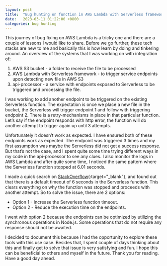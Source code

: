 ```yaml
---
layout: post
title:  "Bug hunting on function in AWS Lambda with Serverless framework"
date:   2023-03-11 01:22:00 +0800
categories: bug hunting
---
```


This journey of bug fixing on AWS Lambda is a tricky one and there are a couple of lessons I would like to share. Before we go further, these tech stacks are new to me and basically this is how learn by doing and tinkering around. An overview of the systems that I was working on with integration of:

1. AWS S3 bucket - a folder to receive the file to be processed
2. AWS Lambda with Serverless framework - to trigger service endpoints upon detecting new file in AWS S3
3. api-processor - a service with endpoints exposed to Serverless to be triggered and processing the file.

I was working to add another endpoint to be triggered on the existing Serverless function. The expectation is once we place a new file in the bucket, the Serverless will trigger endpoint 1 and follow with triggering endpoint 2. There is a retry-mechanisms in place in that particular function. Let’s say if the endpoint responds with http error, the function will do another attempt to trigger again up until 3 attempts. 

Unfortunately it doesn’t work as expected. I have ensured both of these endpoints work as expected. The endpoint was triggered 3 times and my first assumption was maybe the Serverless did not get a success response. But that’s not the case, and I spent quite some time trying different ways in my code in the api-processor to see any clues. I also monitor the logs in AWS Lambda and after quite some time, I noticed the same pattern where the Serverless function stopped at 6.01 seconds.

I made a quick search on [StackOverflow][so-reference]{:target="_blank"}, and found out that there is a default timeout of 6 seconds in the Serverless function. This clears everything on why the function was stopped and proceeds with another attempt. So to solve the issue, there are 2 options:
- Option 1 - Increase the Serverless function timeout.
- Option 2 - Reduce the execution time on the endpoints.

I went with option 2 because the endpoints can be optimized by utilizing the synchronous operations in Node.js. Some operations that do not require any response should not be awaited.

I decided to document this because I had the opportunity to explore these tools with this use case. Besides that, I spent couple of days thinking about this and finally get to solve that issue is very satisfying and fun. I hope this can be beneficial to others and myself in the future. Thank you for reading. Have a good day ahead.

[so-reference]: https://stackoverflow.com/questions/47594168/aws-lambda-task-timed-out-after-6-00-seconds







